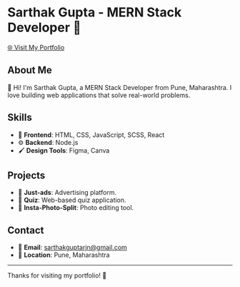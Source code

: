 # Sarthak Gupta - MERN Stack Developer 🚀

[🌐 Visit My Portfolio](https://sarthak576.github.io/myportfolio/)

## About Me

👋 Hi! I'm Sarthak Gupta, a MERN Stack Developer from Pune, Maharashtra. I love building web applications that solve real-world problems.

## Skills

- 🎨 **Frontend**: HTML, CSS, JavaScript, SCSS, React
- ⚙️ **Backend**: Node.js
- 🖌 **Design Tools**: Figma, Canva

## Projects

- 📢 **Just-ads**: Advertising platform.
- 🧠 **Quiz**: Web-based quiz application.
- 📸 **Insta-Photo-Split**: Photo editing tool.

## Contact

- 📧 **Email**: [sarthakguptarjn@gmail.com](mailto:sarthakguptarjn@gmail.com)
- 📍 **Location**: Pune, Maharashtra

---

Thanks for visiting my portfolio! 🙌